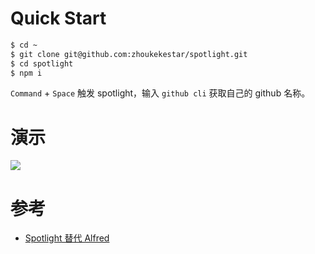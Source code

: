 

# Quick Start

```sh
$ cd ~
$ git clone git@github.com:zhoukekestar/spotlight.git
$ cd spotlight
$ npm i
```

`Command` + `Space` 触发 spotlight，输入 `github cli` 获取自己的 github 名称。

# 演示

![](https://github.com/user-attachments/assets/82d8dd81-58b2-4847-b779-a861492d4c9d)

# 参考

* [Spotlight 替代 Alfred](https://zhoukekestar.github.io/notes/2024/08/28/spotlight.html)